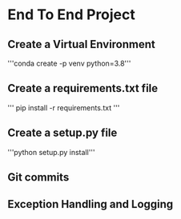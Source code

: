 # End To End Project 

## Create a Virtual Environment 

'''conda create -p venv python=3.8'''

## Create a requirements.txt file

''' pip install -r requirements.txt '''

## Create a setup.py file

'''python setup.py install'''

## Git commits

## Exception Handling and Logging

